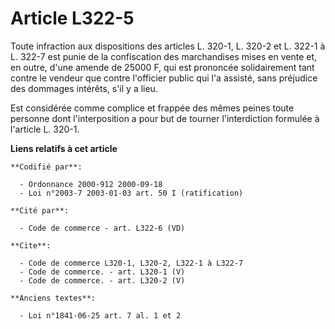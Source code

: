 # Article L322-5

Toute infraction aux dispositions des articles L. 320-1, L. 320-2 et L. 322-1 à L. 322-7 est punie de la confiscation des
marchandises mises en vente et, en outre, d'une amende de 25000 F, qui est prononcée solidairement tant contre le vendeur que
contre l'officier public qui l'a assisté, sans préjudice des dommages intérêts, s'il y a lieu.

Est considérée comme complice et frappée des mêmes peines toute personne dont l'interposition a pour but de tourner
l'interdiction formulée à l'article L. 320-1.

**Liens relatifs à cet article**

	**Codifié par**:

	  - Ordonnance 2000-912 2000-09-18
	  - Loi n°2003-7 2003-01-03 art. 50 I (ratification)

	**Cité par**:

	  - Code de commerce - art. L322-6 (VD)

	**Cite**:

	  - Code de commerce L320-1, L320-2, L322-1 à L322-7
	  - Code de commerce. - art. L320-1 (V)
	  - Code de commerce. - art. L320-2 (V)

	**Anciens textes**:

	  - Loi n°1841-06-25 art. 7 al. 1 et 2
